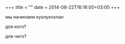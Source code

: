 +++
title = ""
date = 2014-08-22T16:16:00+03:00
+++

мы начинаем куклуксклан


для кого?


для чего?


